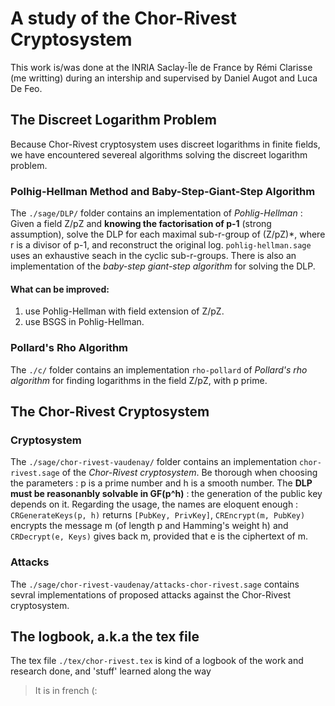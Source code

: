 # A study of the Chor-Rivest Cryptosystem

This work is/was done at the INRIA Saclay-Île de France by Rémi Clarisse (me writting) during an
intership and supervised by Daniel Augot and Luca De Feo.

## The Discreet Logarithm Problem
Because Chor-Rivest cryptosystem uses discreet logarithms in finite fields, we have
encountered severeal algorithms solving the discreet logarithm problem.
### Polhig-Hellman Method and Baby-Step-Giant-Step Algorithm
The `./sage/DLP/` folder contains an implementation of *Pohlig-Hellman* : Given a field Z/pZ
and **knowing the factorisation of p-1** (strong assumption), solve the DLP for each maximal sub-r-group of
(Z/pZ)\*, where r is a divisor of p-1, and reconstruct the original log. `pohlig-hellman.sage` uses
an exhaustive seach in the cyclic sub-r-groups. There is also an implementation of the
*baby-step giant-step algorithm* for solving the DLP.
#### What can be improved:
1. use Pohlig-Hellman with field extension of Z/pZ.
2. use BSGS in Pohlig-Hellman.

### Pollard's Rho Algorithm
The `./c/` folder contains an implementation `rho-pollard` of *Pollard's rho algorithm*
for finding logarithms in the field Z/pZ, with p prime.

## The Chor-Rivest Cryptosystem
### Cryptosystem
The `./sage/chor-rivest-vaudenay/` folder contains an implementation `chor-rivest.sage` of the *Chor-Rivest cryptosystem*.
Be thorough when choosing the parameters : p is a prime number and h is a smooth number.
The **DLP must be reasonanbly solvable in GF(p^h)** : the generation of the public key depends on it.
Regarding the usage, the names are eloquent enough : `CRGenerateKeys(p, h)` returns `[PubKey, PrivKey]`,
`CREncrypt(m, PubKey)` encrypts the message m (of length p and Hamming's weight h) and
`CRDecrypt(e, Keys)` gives back m, provided that e is the ciphertext of m.
### Attacks
The `./sage/chor-rivest-vaudenay/attacks-chor-rivest.sage` contains sevral implementations of proposed attacks against the Chor-Rivest
cryptosystem.

## The logbook, a.k.a the tex file
The tex file `./tex/chor-rivest.tex` is kind of a logbook of the work and research done, and 'stuff' learned
along the way
> It is in french (:
